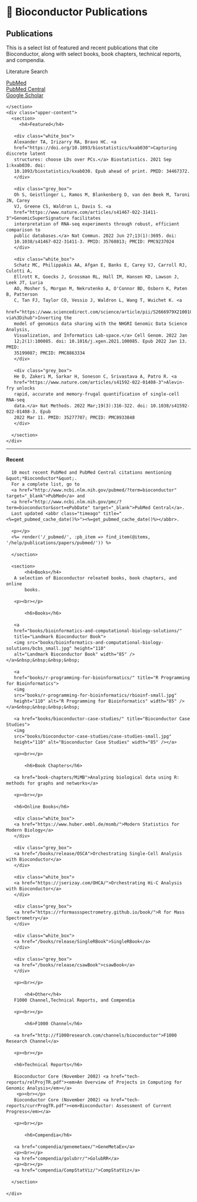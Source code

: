 <h1 class="format-bold">📖 Bioconductor Publications</h1>
<div class="page-container">
  <div class="upper-container">
    <section class="page-intro">
      <h2>Publications</h2>
      <p class="text-large">
        This is a select list of featured and recent publications that cite
	Bioconductor, along with select books, book chapters, technical reports,
	and compendia. 
      </p>  
      <div class="sidebar-box">
      <div class="sidebar-box-header">
      <p class="format-bold">Literature Search</p>
      </div>
      <nav>
        <div>
          <a
            href="http://www.ncbi.nlm.nih.gov/pubmed/?term=bioconductor&sort=date"
            >PubMed</a
          >
        </div>
        <div>
          <a href="http://www.ncbi.nlm.nih.gov/pmc/?term=bioconductor&sort=ePubDate"
            >PubMed Central</a
          >
        </div>
        <div>
          <a href="http://scholar.google.com/scholar?q=bioconductor&btnG=Search"
            >Google Scholar</a
          >
        </div>
      </nav>
      </div>

    </section>
    <div class="upper-content">
      <section>
         <h4>Featured</h4>
       
       <div class="white_box">
       Alexander TA, Irizarry RA, Bravo HC. <a
       href="https://doi.org/10.1093/biostatistics/kxab030">Capturing discrete latent
       structures: choose LDs over PCs.</a> Biostatistics. 2021 Sep 1:kxab030. doi:
       10.1093/biostatistics/kxab030. Epub ahead of print. PMID: 34467372.
       </div>

       <div class="grey_box">
       Oh S, Geistlinger L, Ramos M, Blankenberg D, van den Beek M, Taroni JN, Carey
       VJ, Greene CS, Waldron L, Davis S. <a
       href="https://www.nature.com/articles/s41467-022-31411-3">GenomicSuperSignature facilitates
       interpretation of RNA-seq experiments through robust, efficient comparison to
       public databases.</a> Nat Commun. 2022 Jun 27;13(1):3695. doi:
       10.1038/s41467-022-31411-3. PMID: 35760813; PMCID: PMC9237024
       </div>

       <div class="white_box">
       Schatz MC, Philippakis AA, Afgan E, Banks E, Carey VJ, Carroll RJ, Culotti A,
       Ellrott K, Goecks J, Grossman RL, Hall IM, Hansen KD, Lawson J, Leek JT, Luria
       AO, Mosher S, Morgan M, Nekrutenko A, O'Connor BD, Osborn K, Paten B, Patterson
       C, Tan FJ, Taylor CO, Vessio J, Waldron L, Wang T, Wuichet K. <a
       href="https://www.sciencedirect.com/science/article/pii/S2666979X21001063?via%3Dihub">Inverting the
       model of genomics data sharing with the NHGRI Genomic Data Science Analysis,
       Visualization, and Informatics Lab-space.</a> Cell Genom. 2022 Jan
       12;2(1):100085. doi: 10.1016/j.xgen.2021.100085. Epub 2022 Jan 13. PMID:
       35199087; PMCID: PMC8863334
       </div>

       <div class="grey_box">
       He D, Zakeri M, Sarkar H, Soneson C, Srivastava A, Patro R. <a
       href="https://www.nature.com/articles/s41592-022-01408-3">Alevin-fry unlocks
       rapid, accurate and memory-frugal quantification of single-cell RNA-seq
       data.</a> Nat Methods. 2022 Mar;19(3):316-322. doi: 10.1038/s41592-022-01408-3. Epub
       2022 Mar 11. PMID: 35277707; PMCID: PMC8933848
       </div>

      </section>
    </div>
  </div>
  <hr class="page-divider" />
  <div class="lower-container">
    <div class="lower-content">
      <section>
          <h4>Recent</h4>

	  10 most recent PubMed and PubMed Central citations mentioning &quot;*Bioconductor*&quot;.
	  For a complete list, go to 
	  <a href="http://www.ncbi.nlm.nih.gov/pubmed/?term=bioconductor" target="_blank">PubMed</a> and
	  <a href="http://www.ncbi.nlm.nih.gov/pmc/?term=bioconductor&sort=ePubDate" target="_blank">PubMed Central</a>.
	  Last updated <abbr class="timeago" title="<%=get_pubmed_cache_date()%>"><%=get_pubmed_cache_date()%></abbr>.

	  <p></p>
	  <%= render('/_pubmed/', :pb_item => find_item(@items, '/help/publications/papers/pubmed/')) %>

      </section>

      <section>
           <h4>Books</h4>
	   A selection of Bioconductor releated books, book chapters, and online
           books.

	   <p><br></p>
	   
           <h6>Books</h6>

	   <a
	   href="books/bioinformatics-and-computational-biology-solutions/"
	   title="Landmark Bioconductor Book">
	   <img src="books/bioinformatics-and-computational-biology-solutions/bcbs_small.jpg" height="110"
	   alt="Landmark Bioconductor Book" width="85" /></a>&nbsp;&nbsp;&nbsp;&nbsp;

	   <a
	   href="books/r-programming-for-bioinformatics/" title="R Programming for Bioinformatics">
	   <img
	   src="books/r-programming-for-bioinformatics/rbioinf-small.jpg"
	   height="110" alt="R Programming for Bioinformatics" width="85" /></a>&nbsp;&nbsp;&nbsp;&nbsp;

	   <a href="books/bioconductor-case-studies/" title="Bioconductor Case Studies">
	   <img
	   src="books/bioconductor-case-studies/case-studies-small.jpg"
	   height="110" alt="Bioconductor Case Studies" width="85" /></a>

	   <p><br></p>

           <h6>Book Chapters</h6>

	   <a href="book-chapters/MiMB">Analyzing biological data using R: methods for graphs and networks</a>

	   <p><br></p>
	   
	   <h6>Online Books</h6>

	   <div class="white_box">
	   <a href="https://www.huber.embl.de/msmb/">Modern Statistics for Modern Biology</a> 
	   </div>

	   <div class="grey_box">
	   <a href="/books/release/OSCA">Orchestrating Single-Cell Analysis with Bioconductor</a>
	   </div>

	   <div class="white_box">
	   <a href="https://jserizay.com/OHCA/">Orchestrating Hi-C Analysis with Bioconductor</a>
	   </div>

	   <div class="grey_box">
	   <a href="https://rformassspectrometry.github.io/book/">R for Mass Spectrometry</a>
	   </div>

	   <div class="white_box">
	   <a href="/books/release/SingleRBook">SingleRBook</a>
	   </div>

	   <div class="grey_box">
	   <a href="/books/release/csawBook">csawBook</a>
	   </div>

	   <p><br></p>
	   
           <h4>Other</h4>
	   F1000 Channel,Technical Reports, and Compendia
	   
	   <p><br></p>
	   
           <h6>F1000 Channel</h6>
	   
 	   <a href="http://f1000research.com/channels/bioconductor">F1000 Research Channel</a>

  	   <p><br></p>

	   <h6>Technical Reports</h6>

	   Bioconductor Core (November 2002) <a href="tech-reports/relProjTR.pdf"><em>An Overview of Projects in Computing for Genomic Analysis</em></a>
	    <p><br></p>
	   Bioconductor Core (November 2002) <a href="tech-reports/currProgTR.pdf"><em>Bioconductor: Assessment of Current Progress</em></a>

	   <p><br></p>
	   
           <h6>Compendia</h6>

	   <a href="compendia/genemetaex/">GeneMetaEx</a>
	   <p><br></p>
	   <a href="compendia/golubrr/">GolubRR</a>
	   <p><br></p>
	   <a href="compendia/CompStatViz/">CompStatViz</a>

      </section>

    </div>
  </div>

</div>